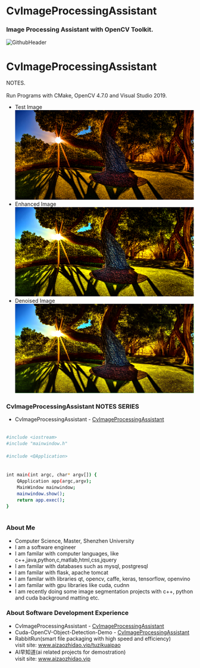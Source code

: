 # CvImageProcessingAssistant
### Image Processing Assistant with OpenCV Toolkit.

![GithubHeader](https://user-images.githubusercontent.com/37477845/92315782-e1255d80-f025-11ea-80e0-e62fc08c7a1e.gif)
# CvImageProcessingAssistant
NOTES. <br><br>
Run Programs with CMake, OpenCV 4.7.0 and Visual Studio 2019. 

- Test Image 
![GithubHeader](https://github.com/Think-Big-Do-Small/CvImageProcessingAssistant/blob/main/test.png)
- Enhanced Image 
![GithubHeader](https://github.com/Think-Big-Do-Small/CvImageProcessingAssistant/blob/main/enhanced_image.png)
- Denoised Image 
![GithubHeader](https://github.com/Think-Big-Do-Small/CvImageProcessingAssistant/blob/main/denoised_image.png)

### CvImageProcessingAssistant NOTES SERIES 
- CvImageProcessingAssistant - [CvImageProcessingAssistant](https://github.com/Think-Big-Do-Small/CvImageProcessingAssistant/blob/main/main.cpp)
```bash

#include <iostream>
#include "mainwindow.h"

#include <QApplication>


int main(int argc, char* argv[]) {
    QApplication app(argc,argv); 
    MainWindow mainwindow; 
    mainwindow.show(); 
    return app.exec();
}



```

### About Me 
- Computer Science, Master, Shenzhen University
- I am a software engineer 
- I am familar with computer languages, like c++,java,python,c,matlab,html,css,jquery
- I am familar with databases such as mysql, postgresql
- I am familar with flask, apache tomcat
- I am familar with libraries qt, opencv, caffe, keras, tensorflow, openvino
- I am familar with gpu libraries like cuda, cudnn
- I am recently doing some image segmentation projects with c++, python and cuda background matting etc. <br> 

### About Software Development Experience
- CvImageProcessingAssistant - [CvImageProcessingAssistant](https://github.com/Think-Big-Do-Small/CvImageProcessingAssistant) <br>
- Cuda-OpenCV-Object-Detection-Demo - [CvImageProcessingAssistant](https://github.com/Think-Big-Do-Small/Cuda-OpenCV-Object-Detection-Demo)<br> 
- RabbitRun(smart file packaging with high speed and efficiency)  <br> 
visit site: www.aizaozhidao.vip/tuzikuaipao 
- AI早知道(ai related projects for demostration) <br> 
visit site: www.aizaozhidao.vip 


